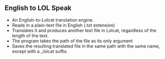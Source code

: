 ## English to LOL Speak
* An English-to-Lolcat translation engine.
* Reads in a plain-text file in English (.txt extension)
* Translates it and produces another text file in Lolcat, regardless of the length of the text. 
* The program takes the path of the file as its only argument
* Saves the resulting translated file in the same path with the same name, except with a _lolcat suffix. 
